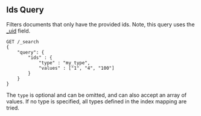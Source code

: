 ## Ids Query

Filters documents that only have the provided ids. Note, this query uses the [\_uid](mapping-uid-field.html) field.
    
    
    GET /_search
    {
        "query": {
            "ids" : {
                "type" : "my_type",
                "values" : ["1", "4", "100"]
            }
        }
    }

The `type` is optional and can be omitted, and can also accept an array of values. If no type is specified, all types defined in the index mapping are tried.
